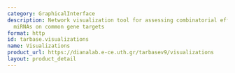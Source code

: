 ```yaml
---
category: GraphicalInterface
description: Network visualization tool for assessing combinatorial effects of multiple
  miRNAs on common gene targets
format: http
id: tarbase.visualizations
name: Visualizations
product_url: https://dianalab.e-ce.uth.gr/tarbasev9/visualizations
layout: product_detail
---
```

